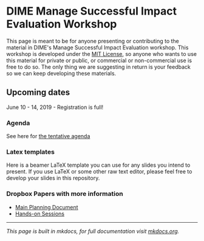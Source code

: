 # DIME Manage Successful Impact Evaluation Workshop

This page is meant to be for anyone presenting or contributing to the material in DIME's Manage Successful Impact Evaluation workshop. This workshop is developed under the [MIT License](https://github.com/worldbank/DIME-MSIE-Workshop/blob/master/LICENSE), so anyone who wants to use this material for private or public, or commercial or non-commercial use is free to do so. The only thing we are suggesting in return is your feedback so we can keep developing these materials.

## Upcoming dates

June 10 - 14, 2019 - Registration is full!

### Agenda

See here for [the tentative agenda](https://www.dropbox.com/s/7qsbw11iz56plh2/Agenda.xlsx?dl=0)

### Latex templates

Here is a beamer LaTeX template you can use for any slides you intend to present. If you use LaTeX or some other raw text editor, please feel free to develop your slides in this repository.

### Dropbox Papers with more information

* [Main Planning Document](https://paper.dropbox.com/doc/MSIE-Master-include-all-links-YAs17TPHSj5qLdwp30RMG)
* [Hands-on Sessions](https://paper.dropbox.com/doc/Hands-on-Sessions--Abdr7q_kEizkOXqMfKBTot77Ag-NJFHU78WYuYmg3jdA9SIL)

---
_This page is built in mkdocs, for full documentation visit [mkdocs.org](https://mkdocs.org)._
